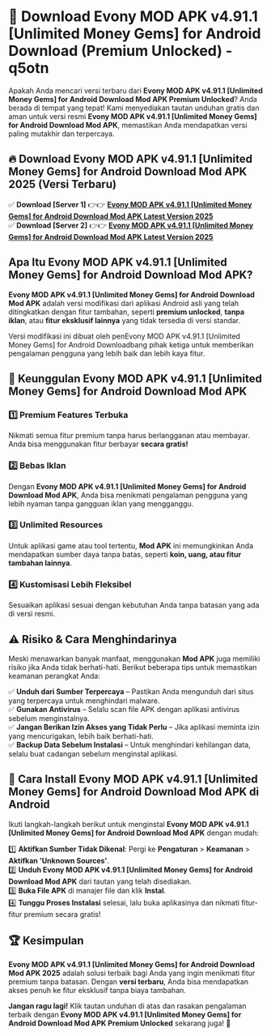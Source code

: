 # 🎯 Download Evony MOD APK v4.91.1 [Unlimited Money Gems] for Android Download (Premium Unlocked) -  q5otn

Apakah Anda mencari versi terbaru dari **Evony MOD APK v4.91.1 [Unlimited Money Gems] for Android Download Mod APK Premium Unlocked**? Anda berada di tempat yang tepat! Kami menyediakan tautan unduhan gratis dan aman untuk versi resmi **Evony MOD APK v4.91.1 [Unlimited Money Gems] for Android Download Mod APK**, memastikan Anda mendapatkan versi paling mutakhir dan terpercaya.

## 🔥 Download Evony MOD APK v4.91.1 [Unlimited Money Gems] for Android Download Mod APK 2025 (Versi Terbaru)

✅ **Download [Server 1]** 👉👉 [**Evony MOD APK v4.91.1 [Unlimited Money Gems] for Android Download Mod APK Latest Version 2025**](https://momento.my/?title=Evony_MOD_APK_v4.91.1_[Unlimited_Money_Gems]_for_Android_Download)  
✅ **Download [Server 2]** 👉👉 [**Evony MOD APK v4.91.1 [Unlimited Money Gems] for Android Download Mod APK Latest Version 2025**](https://momento.my/?title=Evony_MOD_APK_v4.91.1_[Unlimited_Money_Gems]_for_Android_Download)  

## Apa Itu Evony MOD APK v4.91.1 [Unlimited Money Gems] for Android Download Mod APK?

**Evony MOD APK v4.91.1 [Unlimited Money Gems] for Android Download Mod APK** adalah versi modifikasi dari aplikasi Android asli yang telah ditingkatkan dengan fitur tambahan, seperti **premium unlocked**, **tanpa iklan**, atau **fitur eksklusif lainnya** yang tidak tersedia di versi standar.

Versi modifikasi ini dibuat oleh penEvony MOD APK v4.91.1 [Unlimited Money Gems] for Android Downloadbang pihak ketiga untuk memberikan pengalaman pengguna yang lebih baik dan lebih kaya fitur.

## 🎯 Keunggulan Evony MOD APK v4.91.1 [Unlimited Money Gems] for Android Download Mod APK

### 1️⃣ Premium Features Terbuka
Nikmati semua fitur premium tanpa harus berlangganan atau membayar. Anda bisa menggunakan fitur berbayar **secara gratis!**

### 2️⃣ Bebas Iklan
Dengan **Evony MOD APK v4.91.1 [Unlimited Money Gems] for Android Download Mod APK**, Anda bisa menikmati pengalaman pengguna yang lebih nyaman tanpa gangguan iklan yang mengganggu.

### 3️⃣ Unlimited Resources
Untuk aplikasi game atau tool tertentu, **Mod APK** ini memungkinkan Anda mendapatkan sumber daya tanpa batas, seperti **koin, uang, atau fitur tambahan lainnya**.

### 4️⃣ Kustomisasi Lebih Fleksibel
Sesuaikan aplikasi sesuai dengan kebutuhan Anda tanpa batasan yang ada di versi resmi.

## ⚠️ Risiko & Cara Menghindarinya

Meski menawarkan banyak manfaat, menggunakan **Mod APK** juga memiliki risiko jika Anda tidak berhati-hati. Berikut beberapa tips untuk memastikan keamanan perangkat Anda:

✅ **Unduh dari Sumber Terpercaya** – Pastikan Anda mengunduh dari situs yang terpercaya untuk menghindari malware.  
✅ **Gunakan Antivirus** – Selalu scan file APK dengan aplikasi antivirus sebelum menginstalnya.  
✅ **Jangan Berikan Izin Akses yang Tidak Perlu** – Jika aplikasi meminta izin yang mencurigakan, lebih baik berhati-hati.  
✅ **Backup Data Sebelum Instalasi** – Untuk menghindari kehilangan data, selalu buat cadangan sebelum menginstal aplikasi.

## 📌 Cara Install Evony MOD APK v4.91.1 [Unlimited Money Gems] for Android Download Mod APK di Android

Ikuti langkah-langkah berikut untuk menginstal **Evony MOD APK v4.91.1 [Unlimited Money Gems] for Android Download Mod APK** dengan mudah:

1️⃣ **Aktifkan Sumber Tidak Dikenal**: Pergi ke **Pengaturan** > **Keamanan** > **Aktifkan 'Unknown Sources'**.  
2️⃣ **Unduh Evony MOD APK v4.91.1 [Unlimited Money Gems] for Android Download Mod APK** dari tautan yang telah disediakan.  
3️⃣ **Buka File APK** di manajer file dan klik **Instal**.  
4️⃣ **Tunggu Proses Instalasi** selesai, lalu buka aplikasinya dan nikmati fitur-fitur premium secara gratis!

## 🏆 Kesimpulan

**Evony MOD APK v4.91.1 [Unlimited Money Gems] for Android Download Mod APK 2025** adalah solusi terbaik bagi Anda yang ingin menikmati fitur premium tanpa batasan. Dengan **versi terbaru**, Anda bisa mendapatkan akses penuh ke fitur eksklusif tanpa biaya tambahan.

**Jangan ragu lagi!** Klik tautan unduhan di atas dan rasakan pengalaman terbaik dengan **Evony MOD APK v4.91.1 [Unlimited Money Gems] for Android Download Mod APK Premium Unlocked** sekarang juga! 🚀
